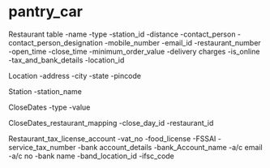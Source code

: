 # pantry_car

Restaurant table
-name
-type
-station_id
-distance
-contact_person
-contact_person_designation
-mobile_number
-email_id
-restaurant_number
-open_time
-close_time
-minimum_order_value
-delivery charges
-is_online
-tax_and_bank_details
-location_id


Location
-address
-city
-state
-pincode

Station
-station_name

CloseDates
-type
-value

CloseDates_restaurant_mapping
-close_day_id
-restaurant_id

Restaurant_tax_license_account
-vat_no
-food_license
-FSSAI
-service_tax_number
-bank account_details
-bank_Account_name
-a/c email
-a/c no
-bank name
-band_location_id
-ifsc_code
